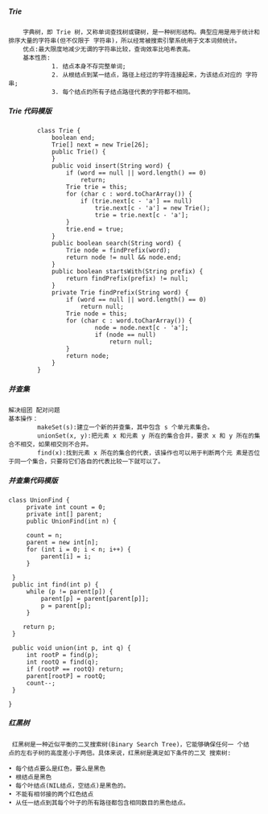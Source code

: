 ##### Trie
	    字典树，即 Trie 树，又称单词查找树或键树，是一种树形结构。典型应用是用于统计和排序大量的字符串(但不仅限于 字符串)，所以经常被搜索引擎系统用于文本词频统计。
		优点:最大限度地减少无谓的字符串比较，查询效率比哈希表高。
		基本性质:
				1. 结点本身不存完整单词;
				2. 从根结点到某一结点，路径上经过的字符连接起来，为该结点对应的 字符串;
				3. 每个结点的所有子结点路径代表的字符都不相同。
##### Trie 代码模版
		    class Trie {
				boolean end;
				Trie[] next = new Trie[26];
				public Trie() {
				}
				public void insert(String word) {
					if (word == null || word.length() == 0)
						return;
					Trie trie = this;
					for (char c : word.toCharArray()) {
						if (trie.next[c - 'a'] == null)
							trie.next[c - 'a'] = new Trie();
							trie = trie.next[c - 'a'];
					}
					trie.end = true;
				}
				public boolean search(String word) {
					Trie node = findPrefix(word);
					return node != null && node.end;
				}
				public boolean startsWith(String prefix) {
					return findPrefix(prefix) != null;
				}
				private Trie findPrefix(String word) {
					if (word == null || word.length() == 0)
						return null;
					Trie node = this;
					for (char c : word.toCharArray()) {
							node = node.next[c - 'a'];
							if (node == null)
								return null;
					}
					return node;
				}
			}

##### 并查集
	解决组团 配对问题
	基本操作：
			makeSet(s):建立一个新的并查集，其中包含 s 个单元素集合。
			unionSet(x, y):把元素 x 和元素 y 所在的集合合并，要求 x 和 y 所在的集合不相交，如果相交则不合并。
			find(x):找到元素 x 所在的集合的代表，该操作也可以用于判断两个元 素是否位于同一个集合，只要将它们各自的代表比较一下就可以了。
##### 并查集代码模版
	class UnionFind {
		 private int count = 0;
		 private int[] parent;
		 public UnionFind(int n) { 

		 count = n;
		 parent = new int[n];
		 for (int i = 0; i < n; i++) { 
			 parent[i] = i;
		 } 

	 } 
	 public int find(int p) { 
		 while (p != parent[p]) {
			 parent[p] = parent[parent[p]]; 
			 p = parent[p];
		 } 

		return p; 
	 }

	 public void union(int p, int q) {
		 int rootP = find(p);
		 int rootQ = find(q);
		 if (rootP == rootQ) return;
		 parent[rootP] = rootQ; 
		 count--; 
     }

	}
##### 红黑树
	 红黑树是一种近似平衡的二叉搜索树(Binary Search Tree)，它能够确保任何一 个结	点的左右子树的高度差小于两倍。具体来说，红黑树是满足如下条件的二叉 搜索树:

	• 每个结点要么是红色，要么是黑色  
	• 根结点是黑色  
	• 每个叶结点(NIL结点，空结点)是黑色的。  
	• 不能有相邻接的两个红色结点  
	• 从任一结点到其每个叶子的所有路径都包含相同数目的黑色结点。
